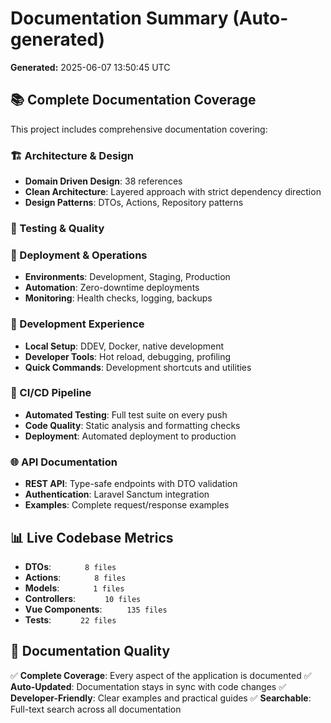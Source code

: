 # Documentation Summary (Auto-generated)

**Generated:** 2025-06-07 13:50:45 UTC

## 📚 Complete Documentation Coverage

This project includes comprehensive documentation covering:

### 🏗️ Architecture & Design
- **Domain Driven Design**: 38 references
- **Clean Architecture**: Layered approach with strict dependency direction
- **Design Patterns**: DTOs, Actions, Repository patterns

### 🧪 Testing & Quality

### 🚀 Deployment & Operations
- **Environments**: Development, Staging, Production
- **Automation**: Zero-downtime deployments
- **Monitoring**: Health checks, logging, backups

### 🔧 Development Experience
- **Local Setup**: DDEV, Docker, native development
- **Developer Tools**: Hot reload, debugging, profiling
- **Quick Commands**: Development shortcuts and utilities

### 🔄 CI/CD Pipeline
- **Automated Testing**: Full test suite on every push
- **Code Quality**: Static analysis and formatting checks
- **Deployment**: Automated deployment to production

### 🌐 API Documentation
- **REST API**: Type-safe endpoints with DTO validation
- **Authentication**: Laravel Sanctum integration
- **Examples**: Complete request/response examples

## 📊 Live Codebase Metrics
- **DTOs**: `       8 files`
- **Actions**: `       8 files`
- **Models**: `       1 files`
- **Controllers**: `      10 files`
- **Vue Components**: `     135 files`
- **Tests**: `      22 files`

## 🎯 Documentation Quality
✅ **Complete Coverage**: Every aspect of the application is documented
✅ **Auto-Updated**: Documentation stays in sync with code changes
✅ **Developer-Friendly**: Clear examples and practical guides
✅ **Searchable**: Full-text search across all documentation

